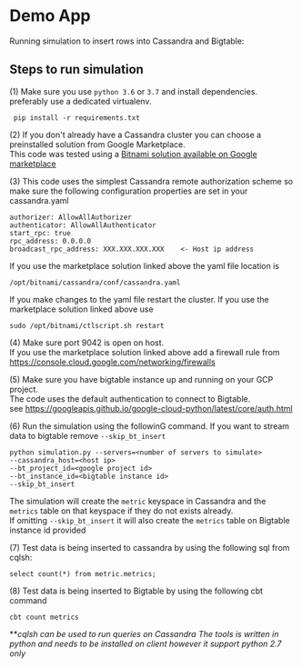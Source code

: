 # Demo App
Running simulation to insert rows into Cassandra and Bigtable:

## Steps to run simulation
(1) Make sure you use `python 3.6` or `3.7` and install dependencies. 
preferably use a dedicated virtualenv.  

  ``` pip install -r requirements.txt```  

(2) If you don't already have a Cassandra cluster you can choose a preinstalled 
   solution from Google Marketplace.    
This code was tested using a [Bitnami solution available on Google marketplace](https://console.cloud.google.com/marketplace/details/bitnami-launchpad/cassandra)  

(3) This code uses the simplest Cassandra remote authorization scheme 
 so make sure the following configuration properties are set in your cassandra.yaml  
 ```
 authorizer: AllowAllAuthorizer
 authenticator: AllowAllAuthenticator
 start_rpc: true
 rpc_address: 0.0.0.0
 broadcast_rpc_address: XXX.XXX.XXX.XXX    <- Host ip address
```  
 If you use the marketplace solution linked above the yaml file location is
 
```/opt/bitnami/cassandra/conf/cassandra.yaml```  

 If you make changes to the yaml file restart the cluster. 
 If you use the marketplace solution linked above use
 
```sudo /opt/bitnami/ctlscript.sh restart```
 
 
(4) Make sure port 9042 is open on host.    
 If you use the marketplace solution linked above add a firewall rule
 from https://console.cloud.google.com/networking/firewalls
 
(5) Make sure you have bigtable instance up and running on your GCP project.  
  The code uses the default authentication to connect to Bigtable.  
  see https://googleapis.github.io/google-cloud-python/latest/core/auth.html  

(6) Run the simulation using the followinG command. If you want to stream data to bigtable remove ```--skip_bt_insert```
``` 
python simulation.py --servers=<number of servers to simulate>
--cassandra_host=<host ip> 
--bt_project_id=<google project id>
--bt_instance_id=<bigtable instance id>
--skip_bt_insert
```

The simulation will create the ```metric``` keyspace in Cassandra 
and the ```metrics``` table on that keyspace if they do not exists already.  
If omitting ```--skip_bt_insert``` it will also create the ```metrics``` table on Bigtable instance id provided

(7) Test data is being inserted to cassandra by using the following sql from cqlsh:

 ```select count(*) from metric.metrics;```  
 
(8) Test data is being inserted to Bigtable by using the following cbt command

 ```cbt count metrics```
 

**_cqlsh can be used to run queries on Cassandra
   The tools is written in python and needs to be installed on client
   however it support python 2.7 only_
    
    
